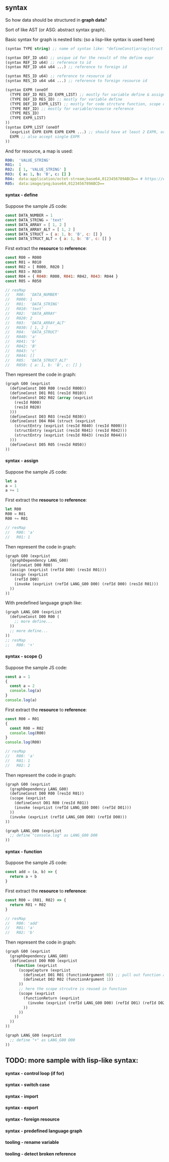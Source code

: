 ## syntax

So how data should be structured in **graph data**?

Sort of like AST (or ASG: abstract syntax graph).

Basic syntax for graph is nested lists: (so a lisp-like syntax is used here)
```lisp
(syntax TYPE string) ;; name of syntax like: "defineConst|array|struct|..."

(syntax DEF_ID u64) ;; unique id for the result of the define expr
(syntax REF_ID u64) ;; reference to id
(syntax REF_ID u64 u64 ...) ;; reference to foreign id

(syntax RES_ID u64) ;; reference to resource id
(syntax RES_ID u64 u64 ...) ;; reference to foreign resource id

(syntax EXPR (oneOf
  (TYPE DEF_ID RES_ID EXPR_LIST) ;; mostly for variable define & assign value
  (TYPE DEF_ID RES_ID) ;; mostly for variable define
  (TYPE DEF_ID EXPR_LIST) ;; mostly for code strcture function, scope or loop
  (TYPE REF_ID) ;; mostly for variable/resource reference
  (TYPE RES_ID)
  (TYPE EXPR_LIST)
))
(syntax EXPR_LIST (oneOf
  (exprList EXPR EXPR EXPR EXPR ...) ;; should have at least 2 EXPR, or just use below EXPR
  EXPR ;; also accept single EXPR
))
```

And for resource, a map is used:
```yaml
R00:  'VALUE_STRING'
R01:  1
R02:  [ 1, 'VALUE_STRING' ]
R03:  { a: 1, b: 'B', c: [] }
R04:  data:application/octet-stream;base64,0123456789ABCD== # https://en.wikipedia.org/wiki/Data_URI_scheme
R05:  data:image/png;base64,0123456789ABCD==
``` 

#### syntax - define
Suppose the sample JS code:
```js
const DATA_NUMBER = 1
const DATA_STRING = 'text'
const DATA_ARRAY = [ 1, 2 ]
const DATA_ARRAY_ALT = [ 1, 2 ]
const DATA_STRUCT = { a: 1, b: 'B', c: [] }
const DATA_STRUCT_ALT = { a: 1, b: 'B', c: [] }
```

First extract the **resource** to **reference**:
```js
const R00 = R000
const R01 = R010
const R02 = [ R000, R020 ]
const R03 = R030
const R04 = { R040: R000, R041: R042, R043: R044 }
const R05 = R050

// resMap
//   R00:  'DATA_NUMBER'
//   R000: 1
//   R01:  'DATA_STRING'
//   R010: 'text'
//   R02:  'DATA_ARRAY'
//   R020: 2
//   R03:  'DATA_ARRAY_ALT'
//   R030: [ 1, 2 ]
//   R04:  'DATA_STRUCT'
//   R040: 'a'
//   R041: 'b'
//   R042: 'B'
//   R043: 'c'
//   R044: []
//   R05:  'DATA_STRUCT_ALT'
//   R050: { a: 1, b: 'B', c: [] }
```

Then represent the code in graph:
```lisp
(graph G00 (exprList
  (defineConst D00 R00 (resId R000))
  (defineConst D01 R01 (resId R010))
  (defineConst D02 R02 (array (exprList
    (resId R000)
    (resId R020)
  )))
  (defineConst D03 R03 (resId R030))
  (defineConst D04 R04 (struct (exprList 
    (structEntry (exprList (resId R040) (resId R000)))
    (structEntry (exprList (resId R041) (resId R042)))
    (structEntry (exprList (resId R043) (resId R044)))
  )))
  (defineConst D05 R05 (resId R050))
))
```

#### syntax - assign
Suppose the sample JS code:
```js
let a
a = 1
a += 1
```

First extract the **resource** to **reference**:
```js
let R00
R00 = R01
R00 += R01

// resMap
//   R00: 'a'
//   R01: 1
```

Then represent the code in graph:
```lisp
(graph G00 (exprList
  (graphDependency LANG_G00)
  (defineLet D00 R00)
  (assign (exprList (refId D00) (resId R01)))
  (assign (exprList
    (refId D00)
    (invoke (exprList (refId LANG_G00 D00) (refId D00) (resId R01)))
  ))
))
```

With predefined language graph like:
```lisp
(graph LANG_G00 (exprList
  (defineConst D00 R00 (
    ;; more define... 
  ))
  ;; more define...
))
;; resMap
;;   R00: '+'
```

#### syntax - scope {}
Suppose the sample JS code:
```js
const a = 1
{
  const a = 2
  console.log(a)
}
console.log(a)
```

First extract the **resource** to **reference**:
```js
const R00 = R01
{
  const R00 = R02
  console.log(R00)
}
console.log(R00)

// resMap
//   R00: 'a'
//   R01: 1
//   R02: 2
```

Then represent the code in graph:
```lisp
(graph G00 (exprList
  (graphDependency LANG_G00)
  (defineConst D00 R00 (resId R01))
  (scope (exprList
    (defineConst D01 R00 (resId R01))
    (invoke (exprList (refId LANG_G00 D00) (refId D01)))
  ))
  (invoke (exprList (refId LANG_G00 D00) (refId D00)))
))

(graph LANG_G00 (exprList
  ;; define "console.log" as LANG_G00 D00
))
```

#### syntax - function
Suppose the sample JS code:
```js
const add = (a, b) => {
  return a + b
}
```

First extract the **resource** to **reference**:
```js
const R00 = (R01, R02) => {
  return R01 + R02
}

// resMap
//   R00: 'add'
//   R01: 'a'
//   R02: 'b'
```

Then represent the code in graph:
```lisp
(graph G00 (exprList
  (graphDependency LANG_G00)
  (defineConst D00 R00 (exprList
    (function (exprList
      (scopeCapture (exprList
        (defineLet D01 R01 (functionArgument 0)) ;; pull out function argument to scope
        (defineLet D02 R02 (functionArgument 1))
      ))
      ;; here the scope strcutre is reused in function
      (scope (exprList
        (functionReturn (exprList
          (invoke (exprList (refId LANG_G00 D00) (refId D01) (refId D02)))
        ))
      ))
    ))
  ))
))

(graph LANG_G00 (exprList
  ;; define "+" as LANG_G00 D00
))
```


## TODO: more sample with lisp-like syntax:
#### syntax - control loop (if for)
#### syntax - switch case
#### syntax - import
#### syntax - export
#### syntax - foreign resource
#### syntax - predefined language graph
#### tooling - rename variable
#### tooling - detect broken reference 
